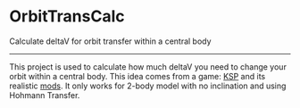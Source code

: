 # OrbitTransCalc
Calculate deltaV for orbit transfer within a central body

---

This project is used to calculate how much deltaV you need to change your orbit within a central body. This idea comes from a game: [KSP](https://store.steampowered.com/app/220200/Kerbal_Space_Program/) and its realistic [mods](https://forum.kerbalspaceprogram.com/topic/190040-rp-1-realistic-progression-one-for-ksp-1123/). It only works for 2-body model with no inclination and using Hohmann Transfer.